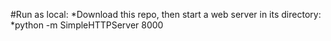 #Run as local:
*Download this repo, then start a web server in its directory:
*python -m SimpleHTTPServer 8000
